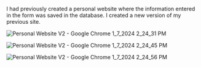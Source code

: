 I had previously created a personal website where the information entered in the form was saved in the database. I created a new version of my previous site.

![Personal Website V2 - Google Chrome 1_7_2024 2_24_31 PM](https://github.com/BerkayOzkan33/Personal-Website-V2---MySQL-Database/assets/131293771/46235557-7676-4cb6-87bf-3247738578db)

![Personal Website V2 - Google Chrome 1_7_2024 2_24_45 PM](https://github.com/BerkayOzkan33/Personal-Website-V2---MySQL-Database/assets/131293771/217d7762-4685-4a62-949d-132c4fcf3d40)

![Personal Website V2 - Google Chrome 1_7_2024 2_24_56 PM](https://github.com/BerkayOzkan33/Personal-Website-V2---MySQL-Database/assets/131293771/7da59ae7-e20f-4ac9-b1f3-c31a32ef1f7f)

